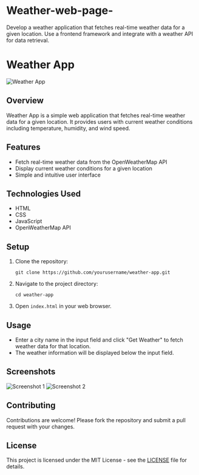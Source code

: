 # Weather-web-page-
Develop a weather application that fetches real-time weather data for a given location. Use a frontend framework and integrate with a weather API for data retrieval.
# Weather App

![Weather App](weather-app.png)

## Overview

Weather App is a simple web application that fetches real-time weather data for a given location. It provides users with current weather conditions including temperature, humidity, and wind speed.

## Features

- Fetch real-time weather data from the OpenWeatherMap API
- Display current weather conditions for a given location
- Simple and intuitive user interface

## Technologies Used

- HTML
- CSS
- JavaScript
- OpenWeatherMap API

## Setup

1. Clone the repository:

    ```
    git clone https://github.com/yourusername/weather-app.git
    ```

2. Navigate to the project directory:

    ```
    cd weather-app
    ```

3. Open `index.html` in your web browser.

## Usage

- Enter a city name in the input field and click "Get Weather" to fetch weather data for that location.
- The weather information will be displayed below the input field.

## Screenshots

![Screenshot 1](screenshot1.png)
![Screenshot 2](screenshot2.png)

## Contributing

Contributions are welcome! Please fork the repository and submit a pull request with your changes.

## License

This project is licensed under the MIT License - see the [LICENSE](LICENSE) file for details.
